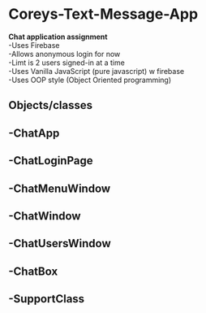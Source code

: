 # Coreys-Text-Message-App
<b>Chat application assignment</b>
<br>
-Uses Firebase <br>
-Allows anonymous login for now <br>
-Limt is 2 users signed-in at a time <br>
-Uses Vanilla JavaScript (pure javascript) w firebase <br>
-Uses OOP style (Object Oriented programming) <br>


<b>Objects/classes</b>
  -
-ChatApp
  -
-ChatLoginPage
  -
-ChatMenuWindow
  -
-ChatWindow
  -
-ChatUsersWindow
  -
-ChatBox
  -
-SupportClass
  -
